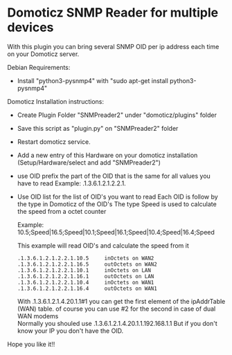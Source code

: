 # Domoticz SNMP Reader for multiple devices
With this plugin you can bring several SNMP OID per ip address each time on your Domoticz server.

Debian Requirements:
 - Install "python3-pysnmp4" with "sudo apt-get install python3-pysnmp4"

Domoticz Installation instructions:
 - Create Plugin Folder "SNMPreader2" under "domoticz/plugins" folder
 - Save this script as "plugin.py" on "SNMPreader2" folder
 - Restart domoticz service.
 - Add a new entry of this Hardware on your domoticz installation (Setup/Hardware/select and add "SNMPreader2")

 - use OID prefix the part of the OID that is the same for all values you have to read
   Example: .1.3.6.1.2.1.2.2.1.
 - Use OID list for the list of OID's you want to read
   Each OID is follow by the type in Domoticz of the OID's
   The type Speed is used to calculate the speed from a octet counter
   
   Example: 10.5;Speed|16.5;Speed|10.1;Speed|16.1;Speed|10.4;Speed|16.4;Speed
   
   This example will read OID's and calculate the speed from it
   
       .1.3.6.1.2.1.2.2.1.10.5     inOctets on WAN2   
       .1.3.6.1.2.1.2.2.1.16.5     outOctets on WAN2       
       .1.3.6.1.2.1.2.2.1.10.1     inOctets on LAN 
       .1.3.6.1.2.1.2.2.1.16.1     outOctets on LAN 
       .1.3.6.1.2.1.2.2.1.10.4     inOctets on WAN1        
       .1.3.6.1.2.1.2.2.1.16.4     outOctets on WAN1
       
    With .1.3.6.1.2.1.4.20.1.1#1 you can get the first element of the ipAddrTable (WAN) table. of course you can use #2 for the second in case of dual WAN modems  
    Normally you shouled use .1.3.6.1.2.1.4.20.1.1.192.168.1.1
    But if you don't know your IP you don't have the OID.
    
Hope you like it!!

